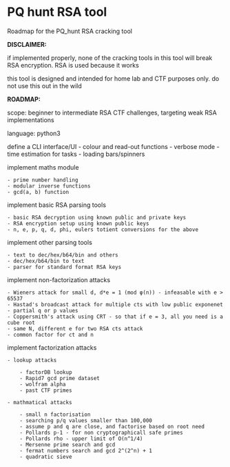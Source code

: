 # PQ hunt RSA tool
Roadmap for the PQ_hunt RSA cracking tool

**DISCLAIMER:**

if implemented properly, none of the cracking tools in this tool will break RSA encryption. RSA is used because it works

this tool is designed and intended for home lab and CTF purposes only. do not use this out in the wild

**ROADMAP:**

scope: beginner to intermediate RSA CTF challenges, targeting weak RSA implementations

language: python3

define a CLI interface/UI
	- colour and read-out functions
	- verbose mode
	- time estimation for tasks
	- loading bars/spinners

implement maths module

	- prime number handling
	- modular inverse functions
	- gcd(a, b) function

implement basic RSA parsing tools

	- basic RSA decryption using known public and private keys
	- RSA encryption setup using known public keys
	- n, e, p, q, d, phi, eulers totient conversions for the above

implement other parsing tools

	- text to dec/hex/b64/bin and others
	- dec/hex/b64/bin to text
	- parser for standard format RSA keys
	
implement non-factorization attacks

	- Wieners attack for small d, d*e = 1 (mod φ(n)) - infeasable with e > 65537
	- Hastad's broadcast attack for multiple cts with low public exponenet
	- partial q or p values
	- Coppersmith's attack using CRT - so that if e = 3, all you need is a cube root
	- same N, different e for two RSA cts attack
	- common factor for ct and n
	
implement factorization attacks

	- lookup attacks
 
		- factorDB lookup
		- Rapid7 gcd prime dataset
		- wolfram alpha
		- past CTF primes
  
	- mathmatical attacks
 
		- small n factorisation
		- searching p/q values smaller than 100,000
		- assume p and q are close, and factorise based on root need
		- Pollards p-1 - for non cryptographicall safe primes
		- Pollards rho - upper limit of O(n^1/4)
		- Mersenne prime search and gcd
		- fermat numbers search and gcd 2^(2^n) + 1
		- quadratic sieve
